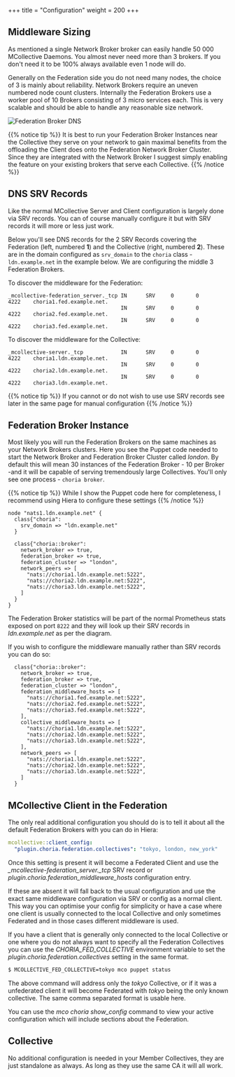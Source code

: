 +++
title = "Configuration"
weight = 200
+++

## Middleware Sizing

As mentioned a single Network Broker broker can easily handle 50 000 MCollective Daemons.  You almost never need more than 3 brokers.  If you don't need it to be 100% always available even 1 node will do.

Generally on the Federation side you do not need many nodes, the choice of 3 is mainly about reliability.  Network Brokers require an uneven numbered node count clusters.  Internally the Federation Brokers use a worker pool of 10 Brokers consisting of 3 micro services each.  This is very scalable and should be able to handle any reasonable size network.

![Federation Broker DNS](../../federation_dns_config.png)

{{% notice tip %}}
It is best to run your Federation Broker Instances near the Collective they serve on your network to gain maximal benefits from the offloading the Client does onto the Federation Network Broker Cluster. Since they are integrated with the Network Broker I suggest simply enabling the feature on your existing brokers that serve each Collective.
{{% /notice %}}

## DNS SRV Records

Like the normal MCollective Server and Client configuration is largely done via SRV records.  You can of course manually configure it but with SRV records it will more or less just work.

Below you'll see DNS records for the 2 SRV Records covering the Federation (left, numbered **1**) and the Collective (right, numbered **2**). These are in the domain configured as `srv_domain` to the `choria` class - `ldn.example.net` in the example below.  We are configuring the middle 3 Federation Brokers.

To discover the middleware for the Federation:

```dns
_mcollective-federation_server._tcp IN      SRV     0       0       4222    choria1.fed.example.net.
                                    IN      SRV     0       0       4222    choria2.fed.example.net.
                                    IN      SRV     0       0       4222    choria3.fed.example.net.
```

To discover the middleware for the Collective:

```dns
_mcollective-server._tcp            IN      SRV     0       0       4222    choria1.ldn.example.net.
                                    IN      SRV     0       0       4222    choria2.ldn.example.net.
                                    IN      SRV     0       0       4222    choria3.ldn.example.net.
```

{{% notice tip %}}
If you cannot or do not wish to use use SRV records see later in the same page for manual configuration
{{% /notice %}}

## Federation Broker Instance

Most likely you will run the Federation Brokers on the same machines as your Network Brokers clusters. Here you see the Puppet code needed to start the Network Broker and Federation Broker Cluster called *london*. By default this will mean 30 instances of the Federation Broker - 10 per Broker -and it will be capable of serving tremendously large Collectives.  You'll only see one process - `choria broker`.

{{% notice tip %}}
While I show the Puppet code here for completeness, I recommend using Hiera to configure these settings
{{% /notice %}}

```puppet
node "nats1.ldn.example.net" {
  class{"choria":
    srv_domain => "ldn.example.net"
  }

  class{"choria::broker":
    network_broker => true,
    federation_broker => true,
    federation_cluster => "london",
    network_peers => [
      "nats://choria1.ldn.example.net:5222",
      "nats://choria2.ldn.example.net:5222",
      "nats://choria3.ldn.example.net:5222",
    ]
  }
}
```

The Federation Broker statistics will be part of the normal Prometheus stats exposed on port `8222` and they will look up their SRV records in *ldn.example.net* as per the diagram.

If you wish to configure the middleware manually rather than SRV records you can do so:

```puppet
  class{"choria::broker":
    network_broker => true,
    federation_broker => true,
    federation_cluster => "london",
    federation_middleware_hosts => [
      "nats://choria1.fed.example.net:5222",
      "nats://choria2.fed.example.net:5222",
      "nats://choria3.fed.example.net:5222",
    ],
    collective_middleware_hosts => [
      "nats://choria1.ldn.example.net:5222",
      "nats://choria2.ldn.example.net:5222",
      "nats://choria3.ldn.example.net:5222",
    ],
    network_peers => [
      "nats://choria1.ldn.example.net:5222",
      "nats://choria2.ldn.example.net:5222",
      "nats://choria3.ldn.example.net:5222",
    ]
  }
```

## MCollective Client in the Federation

The only real additional configuration you should do is to tell it about all the default Federation Brokers with you can do in Hiera:

```yaml
mcollective::client_config:
  "plugin.choria.federation.collectives": "tokyo, london, new_york"
```

Once this setting is present it will become a Federated Client and use the *_mcollective-federation_server._tcp* SRV record or *plugin.choria.federation_middleware_hosts* configuration entry.

If these are absent it will fall back to the usual configuration and use the exact same middleware configuration via SRV or config as a normal client. This way you can optimise your config for simplicity or have a case where one client is usually connected to the local Collective and only sometimes Federated and in those cases different middleware is used.

If you have a client that is generally only connected to the local Collective or one where you do not always want to specify all the Federation Collectives you can use the *CHORIA_FED_COLLECTIVE* environment variable to set the *plugin.choria.federation.collectives* setting in the same format.

```bash
$ MCOLLECTIVE_FED_COLLECTIVE=tokyo mco puppet status
```

The above command will address only the *tokyo* Collective, or if it was a unfederated client it will become Federated with *tokyo* being the only known collective.  The same comma separated format is usable here.

You can use the *mco choria show_config* command to view your active configuration which will include sections about the Federation.

## Collective

No additional configuration is needed in your Member Collectives, they are just standalone as always.  As long as they use the same CA it will all work.
